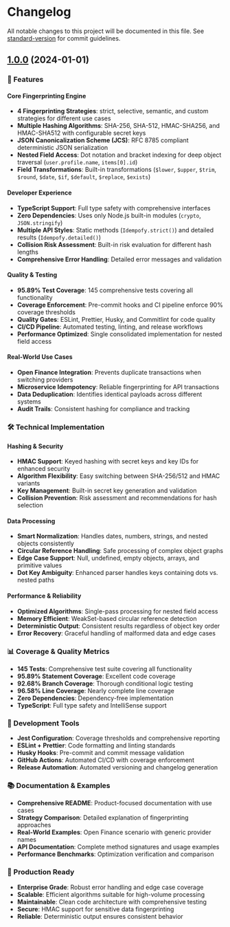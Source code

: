 # Changelog

All notable changes to this project will be documented in this file. See [standard-version](https://github.com/conventional-changelog/standard-version) for commit guidelines.

## [1.0.0](https://github.com/DMBerlin/json-idempofy/compare/v1.0.0...v1.0.0) (2024-01-01)

### 🚀 Features

#### Core Fingerprinting Engine

- **4 Fingerprinting Strategies**: strict, selective, semantic, and custom strategies for different use cases
- **Multiple Hashing Algorithms**: SHA-256, SHA-512, HMAC-SHA256, and HMAC-SHA512 with configurable secret keys
- **JSON Canonicalization Scheme (JCS)**: RFC 8785 compliant deterministic JSON serialization
- **Nested Field Access**: Dot notation and bracket indexing for deep object traversal (`user.profile.name`, `items[0].id`)
- **Field Transformations**: Built-in transformations (`$lower`, `$upper`, `$trim`, `$round`, `$date`, `$if`, `$default`, `$replace`, `$exists`)

#### Developer Experience

- **TypeScript Support**: Full type safety with comprehensive interfaces
- **Zero Dependencies**: Uses only Node.js built-in modules (`crypto`, `JSON.stringify`)
- **Multiple API Styles**: Static methods (`Idempofy.strict()`) and detailed results (`Idempofy.detailed()`)
- **Collision Risk Assessment**: Built-in risk evaluation for different hash lengths
- **Comprehensive Error Handling**: Detailed error messages and validation

#### Quality & Testing

- **95.89% Test Coverage**: 145 comprehensive tests covering all functionality
- **Coverage Enforcement**: Pre-commit hooks and CI pipeline enforce 90% coverage thresholds
- **Quality Gates**: ESLint, Prettier, Husky, and Commitlint for code quality
- **CI/CD Pipeline**: Automated testing, linting, and release workflows
- **Performance Optimized**: Single consolidated implementation for nested field access

#### Real-World Use Cases

- **Open Finance Integration**: Prevents duplicate transactions when switching providers
- **Microservice Idempotency**: Reliable fingerprinting for API transactions
- **Data Deduplication**: Identifies identical payloads across different systems
- **Audit Trails**: Consistent hashing for compliance and tracking

### 🛠️ Technical Implementation

#### Hashing & Security

- **HMAC Support**: Keyed hashing with secret keys and key IDs for enhanced security
- **Algorithm Flexibility**: Easy switching between SHA-256/512 and HMAC variants
- **Key Management**: Built-in secret key generation and validation
- **Collision Prevention**: Risk assessment and recommendations for hash selection

#### Data Processing

- **Smart Normalization**: Handles dates, numbers, strings, and nested objects consistently
- **Circular Reference Handling**: Safe processing of complex object graphs
- **Edge Case Support**: Null, undefined, empty objects, arrays, and primitive values
- **Dot Key Ambiguity**: Enhanced parser handles keys containing dots vs. nested paths

#### Performance & Reliability

- **Optimized Algorithms**: Single-pass processing for nested field access
- **Memory Efficient**: WeakSet-based circular reference detection
- **Deterministic Output**: Consistent results regardless of object key order
- **Error Recovery**: Graceful handling of malformed data and edge cases

### 📊 Coverage & Quality Metrics

- **145 Tests**: Comprehensive test suite covering all functionality
- **95.89% Statement Coverage**: Excellent code coverage
- **92.68% Branch Coverage**: Thorough conditional logic testing
- **96.58% Line Coverage**: Nearly complete line coverage
- **Zero Dependencies**: Dependency-free implementation
- **TypeScript**: Full type safety and IntelliSense support

### 🔧 Development Tools

- **Jest Configuration**: Coverage thresholds and comprehensive reporting
- **ESLint + Prettier**: Code formatting and linting standards
- **Husky Hooks**: Pre-commit and commit message validation
- **GitHub Actions**: Automated CI/CD with coverage enforcement
- **Release Automation**: Automated versioning and changelog generation

### 📚 Documentation & Examples

- **Comprehensive README**: Product-focused documentation with use cases
- **Strategy Comparison**: Detailed explanation of fingerprinting approaches
- **Real-World Examples**: Open Finance scenario with generic provider names
- **API Documentation**: Complete method signatures and usage examples
- **Performance Benchmarks**: Optimization verification and comparison

### 🎯 Production Ready

- **Enterprise Grade**: Robust error handling and edge case coverage
- **Scalable**: Efficient algorithms suitable for high-volume processing
- **Maintainable**: Clean code architecture with comprehensive testing
- **Secure**: HMAC support for sensitive data fingerprinting
- **Reliable**: Deterministic output ensures consistent behavior
